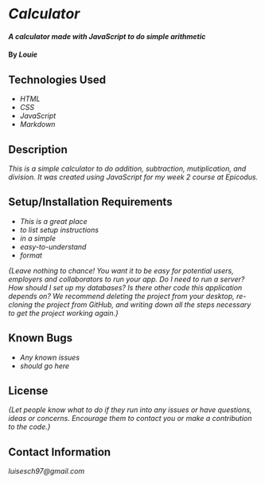 # _Calculator_

#### _A calculator made with JavaScript to do simple arithmetic_

#### By _**Louie**_

## Technologies Used

* _HTML_
* _CSS_
* _JavaScript_
* _Markdown_

## Description

_This is a simple calculator to do addition, subtraction, mutiplication, and division. It was created using JavaScript for my week 2 course at Epicodus._

## Setup/Installation Requirements

* _This is a great place_
* _to list setup instructions_
* _in a simple_
* _easy-to-understand_
* _format_

_{Leave nothing to chance! You want it to be easy for potential users, employers and collaborators to run your app. Do I need to run a server? How should I set up my databases? Is there other code this application depends on? We recommend deleting the project from your desktop, re-cloning the project from GitHub, and writing down all the steps necessary to get the project working again.}_

## Known Bugs

* _Any known issues_
* _should go here_

## License

_{Let people know what to do if they run into any issues or have questions, ideas or concerns.  Encourage them to contact you or make a contribution to the code.}_

## Contact Information

_luisesch97@gmail.com_